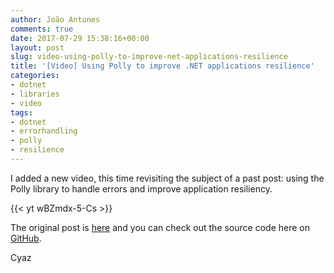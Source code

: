 ```yaml
---
author: João Antunes
comments: true
date: 2017-07-29 15:38:16+00:00
layout: post
slug: video-using-polly-to-improve-net-applications-resilience
title: '[Video] Using Polly to improve .NET applications resilience'
categories:
- dotnet
- libraries
- video
tags:
- dotnet
- errorhandling
- polly
- resilience
---
```


I added a new video, this time revisiting the subject of a past post: using the Polly library to handle errors and improve application resiliency.

{{< yt wBZmdx-5-Cs >}}

The original post is [here](https://blog.codingmilitia.com/2016/11/08/simpler-error-handling-in-net-applications-using-polly/) and you can check out the source code here on [GitHub](https://github.com/joaofbantunes/PollySample).

Cyaz
